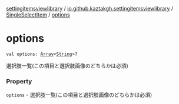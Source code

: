 [settingitemsviewlibrary](../../index.md) / [io.github.kaztakgh.settingitemsviewlibrary](../index.md) / [SingleSelectItem](index.md) / [options](./options.md)

# options

`val options: `[`Array`](https://kotlinlang.org/api/latest/jvm/stdlib/kotlin/-array/index.html)`<`[`String`](https://kotlinlang.org/api/latest/jvm/stdlib/kotlin/-string/index.html)`>?`

選択肢一覧(この項目と選択肢画像のどちらかは必須)

### Property

`options` - 選択肢一覧(この項目と選択肢画像のどちらかは必須)